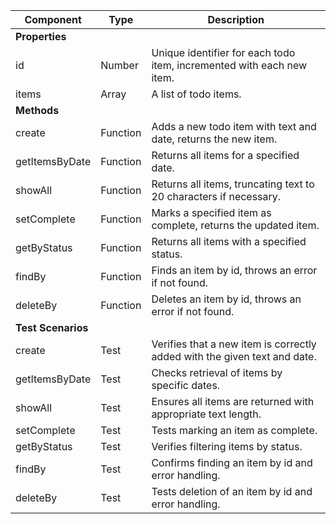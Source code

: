 | Component          | Type     | Description                                                               |
|--------------------|----------|---------------------------------------------------------------------------|
| **Properties**     |          |                                                                           |
| id                 | Number   | Unique identifier for each todo item, incremented with each new item.     |
| items              | Array    | A list of todo items.                                                     |
| **Methods**        |          |                                                                           |
| create             | Function | Adds a new todo item with text and date, returns the new item.            |
| getItemsByDate     | Function | Returns all items for a specified date.                                   |
| showAll            | Function | Returns all items, truncating text to 20 characters if necessary.         |
| setComplete        | Function | Marks a specified item as complete, returns the updated item.             |
| getByStatus        | Function | Returns all items with a specified status.                                |
| findBy             | Function | Finds an item by id, throws an error if not found.                        |
| deleteBy           | Function | Deletes an item by id, throws an error if not found.                      |
| **Test Scenarios** |          |                                                                           |
| create             | Test     | Verifies that a new item is correctly added with the given text and date. |
| getItemsByDate     | Test     | Checks retrieval of items by specific dates.                              |
| showAll            | Test     | Ensures all items are returned with appropriate text length.              |
| setComplete        | Test     | Tests marking an item as complete.                                        |
| getByStatus        | Test     | Verifies filtering items by status.                                        |
| findBy             | Test     | Confirms finding an item by id and error handling.                        |
| deleteBy           | Test     | Tests deletion of an item by id and error handling.                       |
